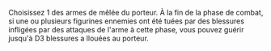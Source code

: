 Choisissez 1 des armes de mêlée du porteur. À la  fin de la phase de combat, si une ou plusieurs figurines ennemies ont été tuées par des blessures infligées par des attaques de l'arme à cette phase, vous pouvez guérir jusqu'à D3 blessures a llouées au porteur.